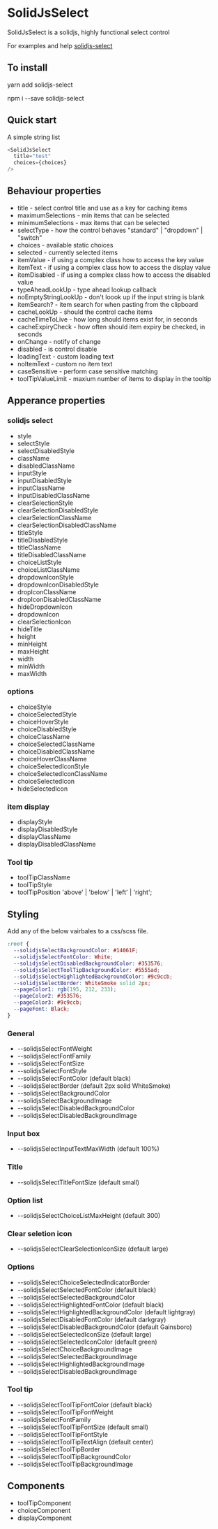 # SolidJsSelect

SolidJsSelect is a solidjs, highly functional select control

For examples and help [solidjs-select](https://markgregg.github.io/solidjs-select/)

## To install

yarn add solidjs-select

npm i --save solidjs-select

## Quick start

A simple string list
```js
<SolidJsSelect
  title="test"
  choices={choices}
/>
```
## Behaviour properties

- title - select control title and use as a key for caching items
- maximumSelections - min items that can be selected
- minimumSelections - max items that can be selected
- selectType - how the control behaves "standard" | "dropdown" | "switch"
- choices - available static choices
- selected - currently selected items
- itemValue - if using a complex class how to access the key value
- itemText - if using a complex class how to access the display value
- itemDisabled - if using a complex class how to access the disabled value
- typeAheadLookUp - type ahead lookup callback
- noEmptyStringLookUp - don't loook up if the input string is blank
- itemSearch? - item search for when pasting from the clipboard
- cacheLookUp - should the control cache items
- cacheTimeToLive - how long should items exist for, in seconds
- cacheExpiryCheck - how often should item expiry be checked, in seconds
- onChange - notify of change
- disabled - is control disable
- loadingText - custom loading text
- noItemText - custom no item text
- caseSensitive - perform case sensitive matching
- toolTipValueLimit - maxium number of items to display in the tooltip

## Apperance properties

### solidjs select
- style
- selectStyle
- selectDisabledStyle
- className
- disabledClassName
- inputStyle
- inputDisabledStyle
- inputClassName
- inputDisabledClassName
- clearSelectionStyle
- clearSelectionDisabledStyle
- clearSelectionClassName
- clearSelectionDisabledClassName
- titleStyle
- titleDisabledStyle
- titleClassName
- titleDisabledClassName
- choiceListStyle
- choiceListClassName
- dropdownIconStyle
- dropdownIconDisabledStyle
- dropIconClassName
- dropIconDisabledClassName
- hideDropdownIcon
- dropdownIcon
- clearSelectionIcon
- hideTitle
- height
- minHeight
- maxHeight
- width
- minWidth
- maxWidth

### options
- choiceStyle
- choiceSelectedStyle
- choiceHoverStyle
- choiceDisabledStyle
- choiceClassName
- choiceSelectedClassName
- choiceDisabledClassName
- choiceHoverClassName
- choiceSelectedIconStyle
- choiceSelectedIconClassName
- choiceSelectedIcon
- hideSelectedIcon

### item display
- displayStyle
- displayDisabledStyle
- displayClassName
- displayDisabledClassName

### Tool tip
- toolTipClassName
- toolTipStyle
- toolTipPosition    'above' | 'below' | 'left' | 'right';

## Styling
Add any of the below vairbales to a css/scss file.

```css
:root {
  --solidjsSelectBackgroundColor: #14061F;
  --solidjsSelectFontColor: White;
  --solidjsSelectDisabledBackgroundColor: #353576;
  --solidjsSelectToolTipBackgroundColor: #5555ad;
  --solidjsSelectHighlightedBackgroundColor: #9c9ccb;
  --solidjsSelectBorder: WhiteSmoke solid 2px;
  --pageColor1: rgb(195, 212, 233);
  --pageColor2: #353576;
  --pageColor3: #9c9ccb;
  --pageFont: Black;
}
```

### General
- --solidjsSelectFontWeight
- --solidjsSelectFontFamily
- --solidjsSelectFontSize
- --solidjsSelectFontStyle
- --solidjsSelectFontColor    (default black)
- --solidjsSelectBorder   (default 2px solid WhiteSmoke)
- --solidjsSelectBackgroundColor
- --solidjsSelectBackgroundImage
- --solidjsSelectDisabledBackgroundColor
- --solidjsSelectDisabledBackgroundImage

### Input box
- --solidjsSelectInputTextMaxWidth (default 100%)

### Title 
- --solidjsSelectTitleFontSize  (default small)

### Option list
- --solidjsSelectChoiceListMaxHeight (default 300)

### Clear seletion icon
- --solidjsSelectClearSelectionIconSize  (default large)

### Options
- --solidjsSelectChoiceSelectedIndicatorBorder
- --solidjsSelectSelectedFontColor  (default black)
- --solidjsSelectSelectedBackgroundColor
- --solidjsSelectHighlightedFontColor   (default black)
- --solidjsSelectHighlightedBackgroundColor  (default lightgray)
- --solidjsSelectDisabledFontColor  (default darkgray)
- --solidjsSelectDisabledBackgroundColor   (default Gainsboro)
- --solidjsSelectSelectedIconSize  (default large)
- --solidjsSelectSelectedIconColor  (default green)
- --solidjsSelectChoiceBackgroundImage
- --solidjsSelectSelectedBackgroundImage
- --solidjsSelectHighlightedBackgroundImage
- --solidjsSelectDisabledBackgroundImage

### Tool tip
- --solidjsSelectToolTipFontColor   (default black)
- --solidjsSelectToolTipFontWeight
- --solidjsSelectFontFamily
- --solidjsSelectToolTipFontSize (default small)
- --solidjsSelectToolTipFontStyle
- --solidjsSelectToolTipTextAlign  (default center)
- --solidjsSelectToolTipBorder
- --solidjsSelectToolTipBackgroundColor
- --solidjsSelectToolTipBackgroundImage

## Components
- toolTipComponent
- choiceComponent
- displayComponent